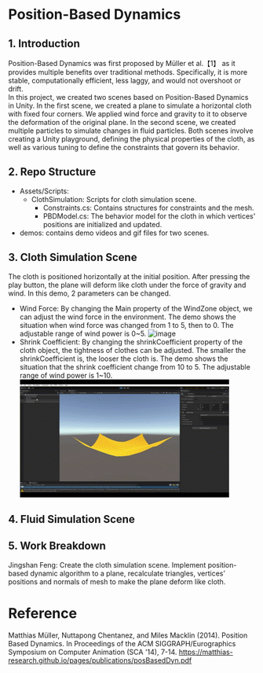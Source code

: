 # Position-Based Dynamics
## 1. Introduction
Position-Based Dynamics was first proposed by Müller et al.【1】 as it provides multiple benefits over traditional methods. Specifically, it is more stable, computationally efficient, less laggy, and would not overshoot or drift.  
In this project, we created two scenes based on Position-Based Dynamics in Unity. In the first scene, we created a plane to simulate a horizontal cloth with fixed four corners. We applied wind force and gravity to it to observe the deformation of the original plane. In the second scene, we created multiple particles to simulate changes in fluid particles. Both scenes involve creating a Unity playground, defining the physical properties of the cloth, as well as various tuning to define the constraints that govern its behavior.
## 2. Repo Structure
- Assets/Scripts:
    - ClothSimulation: Scripts for cloth simulation scene.
      - Constraints.cs: Contains structures for constraints and the mesh.
      - PBDModel.cs: The behavior model for the cloth in which vertices' positions are initialized and updated.
- demos: contains demo videos and gif files for two scenes.
## 3. Cloth Simulation Scene
The cloth is positioned horizontally at the initial position. After pressing the play button, the plane will deform like cloth under the force of gravity and wind.
In this demo, 2 parameters can be changed.   
- Wind Force: By changing the Main property of the WindZone object, we can adjust the wind force in the environment. The demo shows the situation when wind force was changed from 1 to 5, then to 0. The adjustable range of wind power is 0~5.
![image](demos/cloth_simulation_demo/chang_wind_force.gif)
- Shrink Coefficient: By changing the shrinkCoefficient property of the cloth object, the tightness of clothes can be adjusted. The smaller the shrinkCoefficient is, the looser the cloth is. The demo shows the situation that the shrink coefficient change from 10 to 5. The adjustable range of wind power is 1~10.  
![image](demos/cloth_simulation_demo/change_shrink_coefficient.gif)
## 4. Fluid Simulation Scene
## 5. Work Breakdown
Jingshan Feng: Create the cloth simulation scene. Implement position-based dynamic algorithm to a plane, recalculate triangles, vertices’ positions and normals of mesh to make the plane deform like cloth. 
# Reference
Matthias Müller, Nuttapong Chentanez, and Miles Macklin (2014). Position Based Dynamics. In Proceedings of the ACM SIGGRAPH/Eurographics Symposium on Computer Animation (SCA '14), 7-14. https://matthias-research.github.io/pages/publications/posBasedDyn.pdf
